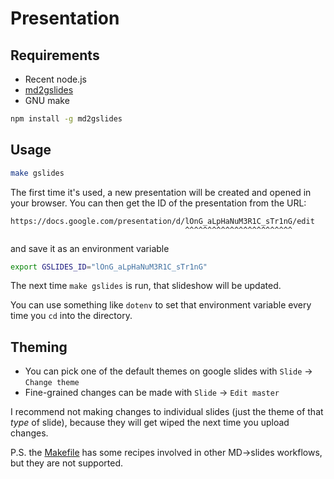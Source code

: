 # Presentation

## Requirements

- Recent node.js
- [md2gslides](https://github.com/gsuitedevs/md2googleslides)
- GNU make

```sh
npm install -g md2gslides
```

## Usage

```sh
make gslides
```

The first time it's used, a new presentation will be created and opened in your browser.
You can then get the ID of the presentation from the URL:

```
https://docs.google.com/presentation/d/lOnG_aLpHaNuM3R1C_sTr1nG/edit
                                       ^^^^^^^^^^^^^^^^^^^^^^^^
```

and save it as an environment variable

```sh
export GSLIDES_ID="lOnG_aLpHaNuM3R1C_sTr1nG"
```

The next time `make gslides` is run, that slideshow will be updated.

You can use something like `dotenv` to set that environment variable every time you `cd` into the directory.

## Theming

- You can pick one of the default themes on google slides with `Slide` -> `Change theme`
- Fine-grained changes can be made with `Slide` -> `Edit master`

I recommend not making changes to individual slides
(just the theme of that *type* of slide),
because they will get wiped the next time you upload changes.

P.S. the [Makefile](./Makefile) has some recipes involved in other MD->slides workflows, 
but they are not supported.
